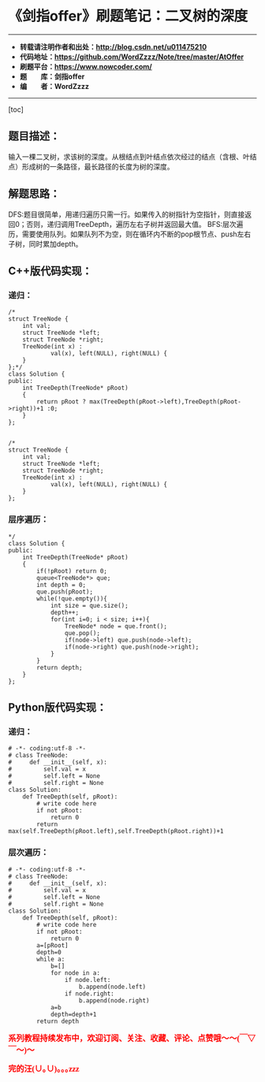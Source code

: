 # 《剑指offer》刷题笔记：二叉树的深度

----------

- **转载请注明作者和出处：http://blog.csdn.net/u011475210**
- **代码地址：https://github.com/WordZzzz/Note/tree/master/AtOffer**
- **刷题平台：https://www.nowcoder.com/**
- **题&emsp;&emsp;库：剑指offer**
- **编&emsp;&emsp;者：WordZzzz**

----------

[toc]

## 题目描述：
输入一棵二叉树，求该树的深度。从根结点到叶结点依次经过的结点（含根、叶结点）形成树的一条路径，最长路径的长度为树的深度。

## 解题思路：
DFS:题目很简单，用递归遍历只需一行。如果传入的树指针为空指针，则直接返回0；否则，递归调用TreeDepth，遍历左右子树并返回最大值。
BFS:层次遍历，需要使用队列。如果队列不为空，则在循环内不断的pop根节点、push左右子树，同时累加depth。

## C++版代码实现：
### 递归：
```
/*
struct TreeNode {
	int val;
	struct TreeNode *left;
	struct TreeNode *right;
	TreeNode(int x) :
			val(x), left(NULL), right(NULL) {
	}
};*/
class Solution {
public:
    int TreeDepth(TreeNode* pRoot)
    {
        return pRoot ? max(TreeDepth(pRoot->left),TreeDepth(pRoot->right))+1 :0;
    }
};


/*
struct TreeNode {
	int val;
	struct TreeNode *left;
	struct TreeNode *right;
	TreeNode(int x) :
			val(x), left(NULL), right(NULL) {
	}
};
```
### 层序遍历：
```
*/
class Solution {
public:
    int TreeDepth(TreeNode* pRoot)
    {
        if(!pRoot) return 0;
        queue<TreeNode*> que;
        int depth = 0;
        que.push(pRoot);
        while(!que.empty()){
            int size = que.size();
            depth++;
            for(int i=0; i < size; i++){
                TreeNode* node = que.front();
                que.pop();
                if(node->left) que.push(node->left);
                if(node->right) que.push(node->right);
            }
        }
        return depth;
    }
};
```

## Python版代码实现：
### 递归：
```
# -*- coding:utf-8 -*-
# class TreeNode:
#     def __init__(self, x):
#         self.val = x
#         self.left = None
#         self.right = None
class Solution:
    def TreeDepth(self, pRoot):
        # write code here
        if not pRoot:
            return 0
        return max(self.TreeDepth(pRoot.left),self.TreeDepth(pRoot.right))+1
```
### 层次遍历：
```
# -*- coding:utf-8 -*-
# class TreeNode:
#     def __init__(self, x):
#         self.val = x
#         self.left = None
#         self.right = None
class Solution:
    def TreeDepth(self, pRoot):
        # write code here
        if not pRoot:
            return 0
        a=[pRoot]
        depth=0
        while a:
            b=[]
            for node in a:
                if node.left:
                    b.append(node.left)
                if node.right:
                    b.append(node.right)
            a=b
            depth=depth+1
        return depth
```

**<font color="red" size=3 face="仿宋">系列教程持续发布中，欢迎订阅、关注、收藏、评论、点赞哦～～(￣▽￣～)～</font>**

**<font color="red" size=3 face="仿宋">完的汪(∪｡∪)｡｡｡zzz</font>**